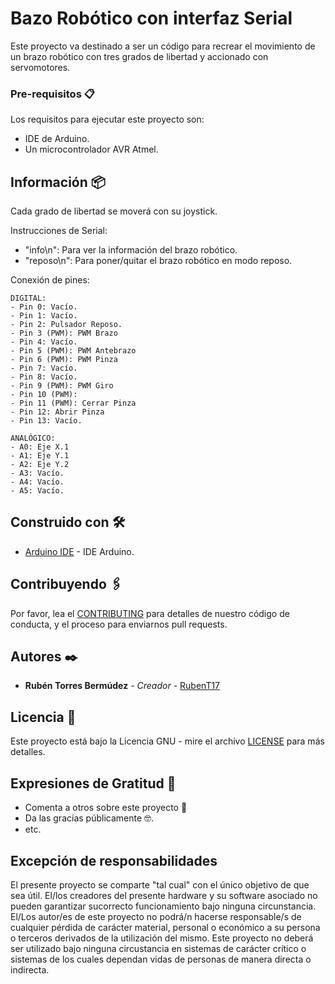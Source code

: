 # Bazo Robótico con interfaz Serial

Este proyecto va destinado a ser un código para recrear el movimiento de un brazo robótico con tres grados de libertad y accionado con servomotores.


### Pre-requisitos 📋

Los requisitos para ejecutar este proyecto son:
- IDE de Arduino.
- Un microcontrolador AVR Atmel.


## Información 📦

Cada grado de libertad se moverá con su joystick.

Instrucciones de Serial:
- "info\n": Para ver la información del brazo robótico.
- "reposo\n": Para poner/quitar el brazo robótico en modo reposo.

Conexión de pines:

    DIGITAL:
    - Pin 0: Vacío.
    - Pin 1: Vacío.
    - Pin 2: Pulsador Reposo.
    - Pin 3 (PWM): PWM Brazo
    - Pin 4: Vacío.
    - Pin 5 (PWM): PWM Antebrazo
    - Pin 6 (PWM): PWM Pinza
    - Pin 7: Vacío.                         
    - Pin 8: Vacío.                      
    - Pin 9 (PWM): PWM Giro            
    - Pin 10 (PWM):                    
    - Pin 11 (PWM): Cerrar Pinza
    - Pin 12: Abrir Pinza
    - Pin 13: Vacío.
    
    ANALÓGICO:
    - A0: Eje X.1
    - A1: Eje Y.1
    - A2: Eje Y.2
    - A3: Vacío.
    - A4: Vacío.
    - A5: Vacío.

## Construido con 🛠️

* [Arduino IDE](https://www.arduino.cc/en/software) - IDE Arduino.


## Contribuyendo 🖇️

Por favor, lea el [CONTRIBUTING](https://github.com/RubenT17/Prueba/blob/main/CONTRIBUTING) para detalles de nuestro código de conducta, y el proceso para enviarnos pull requests.


## Autores ✒️

* **Rubén Torres Bermúdez** - *Creador* - [RubenT17](https://github.com/RubenT17)


## Licencia 📄

Este proyecto está bajo la Licencia GNU - mire el archivo [LICENSE](https://github.com/RubenT17/Prueba/blob/main/LICENSE) para más detalles.


## Expresiones de Gratitud 🎁
* Comenta a otros sobre este proyecto 📢
* Da las gracias públicamente 🤓.
* etc.


## Excepción de responsabilidades

El presente proyecto se comparte "tal cual" con el único objetivo de que sea útil.
El/los creadores del presente hardware y su software asociado no pueden garantizar sucorrecto funcionamiento bajo ninguna circunstancia. El/Los autor/es de este proyecto no podrá/n hacerse responsable/s de cualquier pérdida de carácter material, personal o económico a su persona o terceros derivados de la utilización del mismo. Este proyecto no deberá ser utilizado bajo ninguna circustancia en sistemas de carácter crítico o sistemas de los cuales dependan vidas de personas de manera directa o indirecta.
